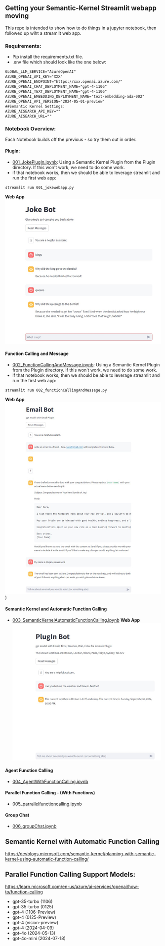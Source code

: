 ## Getting your Semantic-Kernel Streamlit webapp moving

This repo is intended to show how to do things in a jupyter notebook, then followed up wiht a streamlit web app.

### Requirements:
- Pip install the requirements.txt file.
- .env file which should look like the one below:

```
GLOBAL_LLM_SERVICE="AzureOpenAI"
AZURE_OPENAI_API_KEY="XXX"
AZURE_OPENAI_ENDPOINT="https://xxx.openai.azure.com/"
AZURE_OPENAI_CHAT_DEPLOYMENT_NAME="gpt-4-1106"
AZURE_OPENAI_TEXT_DEPLOYMENT_NAME="gpt-4-1106"
AZURE_OPENAI_EMBEDDING_DEPLOYMENT_NAME="text-embedding-ada-002"
AZURE_OPENAI_API_VERSION="2024-05-01-preview"
##Semantic Kernel Settings:
AZURE_AISEARCH_API_KEY=""
AZURE_AISEARCH_URL=""
```

### Notebook Overview:

Each Notebook builds off the previous - so try them out in order.

#### Plugin:
- [001_JokePlugIn.ipynb](001_JokePlugIn.ipynb): Using a Semantic Kernel Plugin from the Plugin directory.  If this won't work, we need to do some work.
- if that notebook works, then we should be able to leverage streamlit and run the first web app:
```
streamlit run 001_jokewebapp.py
```
**Web App**
![jokeBot](images/jokeBot.jpg)

#### Function Calling and Message 
- [002_FunctionCallingAndMessage.ipynb](002_FunctionCallingAndMessage.ipynb): Using a Semantic Kernel Plugin from the Plugin directory.  If this won't work, we need to do some work.
- if that notebook works, then we should be able to leverage streamlit and run the first web app:
```
streamlit run 002_functionCallingAndMessage.py
```
**Web App**
![emailBot](images/emailBot.jpg))

#### Semantic Kernel and Automatic Function Calling
- [003_SemanticKernelAutomaticFunctionCalling.ipynb](003_SemanticKernelAutomaticFunctionCalling.ipynb)
**Web App**
![PlugInBot](images/PlugInBot.jpg)

#### Agent Function Calling
- [004_AgentWithFunctionCalling.ipynb](004_AgentWithFunctionCalling.ipynb)

#### Parallel Function Calling - (With Functions)
- [005_parrallelfunctioncalling.ipynb](005_parrallelfunctioncalling.ipynb)

#### Group Chat
- [006_groupChat.ipynb](006_groupChat.ipynb)



## Semantic Kernel with Automatic Function Calling
https://devblogs.microsoft.com/semantic-kernel/planning-with-semantic-kernel-using-automatic-function-calling/


## Parallel Function Calling Support Models:
https://learn.microsoft.com/en-us/azure/ai-services/openai/how-to/function-calling

- gpt-35-turbo (1106)
- gpt-35-turbo (0125)
- gpt-4 (1106-Preview)
- gpt-4 (0125-Preview)
- gpt-4 (vision-preview)
- gpt-4 (2024-04-09)
- gpt-4o (2024-05-13)
- gpt-4o-mini (2024-07-18)


